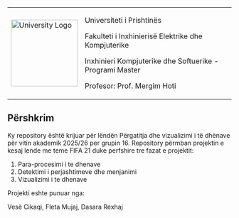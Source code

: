 <table border="0">
 <tr>
    <td><img src="https://upload.wikimedia.org/wikipedia/commons/thumb/e/e1/University_of_Prishtina_logo.svg/1200px-University_of_Prishtina_logo.svg.png" width="150" alt="University Logo" /></td>
    <td>
      <p>Universiteti i Prishtinës</p>
      <p>Fakulteti i Inxhinierisë Elektrike dhe Kompjuterike</p>
      <p>Inxhinieri Kompjuterike dhe Softuerike - Programi Master</p>
      <p>Profesor: Prof. Mergim Hoti</p>
    </td>
 </tr>
</table>

## Përshkrim

Ky repository është krijuar për lëndën Përgatitja dhe vizualizimi i të dhënave për vitin akademik 2025/26 per grupin 16. 
Repository përmban projektin e kesaj lende me teme FIFA 21 duke perfshire tre fazat e projektit:
1. Para-procesimi i te dhenave
2. Detektimi i perjashtimeve dhe menjanimi
3. Vizualizimi i te dhenave

Projekti eshte punuar nga: 

Vesë Cikaqi,
Fleta Mujaj,
Dasara Rexhaj
